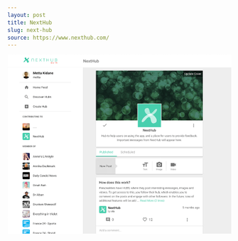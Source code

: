 ```yaml
---
layout: post
title: NextHub
slug: next-hub
source: https://www.nexthub.com/
---
```


<img src="/screenshots/nexthub-web.png" alt="NextHub">
